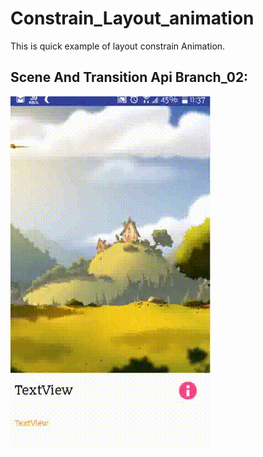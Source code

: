 # Constrain_Layout_animation
This is quick example of layout constrain Animation.


## Scene And Transition Api Branch_02:

<img src="926b1245-09cb-46e0-ae6f-dbdd25856507.gif"/>
